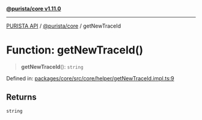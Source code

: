 [**@purista/core v1.11.0**](../README.md)

***

[PURISTA API](../../../packages.md) / [@purista/core](../README.md) / getNewTraceId

# Function: getNewTraceId()

> **getNewTraceId**(): `string`

Defined in: [packages/core/src/core/helper/getNewTraceId.impl.ts:9](https://github.com/puristajs/purista/blob/master/packages/core/src/core/helper/getNewTraceId.impl.ts#L9)

## Returns

`string`
